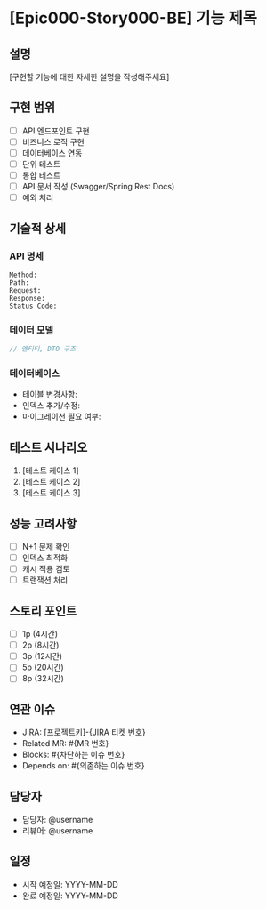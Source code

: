 # [Epic000-Story000-BE] 기능 제목

## 설명
[구현할 기능에 대한 자세한 설명을 작성해주세요]

## 구현 범위
- [ ] API 엔드포인트 구현
- [ ] 비즈니스 로직 구현
- [ ] 데이터베이스 연동
- [ ] 단위 테스트
- [ ] 통합 테스트
- [ ] API 문서 작성 (Swagger/Spring Rest Docs)
- [ ] 예외 처리

## 기술적 상세
### API 명세
```
Method: 
Path: 
Request:
Response:
Status Code:
```

### 데이터 모델
```java
// 엔티티, DTO 구조
```

### 데이터베이스
- 테이블 변경사항:
- 인덱스 추가/수정:
- 마이그레이션 필요 여부:

## 테스트 시나리오
1. [테스트 케이스 1]
2. [테스트 케이스 2]
3. [테스트 케이스 3]

## 성능 고려사항
- [ ] N+1 문제 확인
- [ ] 인덱스 최적화
- [ ] 캐시 적용 검토
- [ ] 트랜잭션 처리

## 스토리 포인트
- [ ] 1p (4시간)
- [ ] 2p (8시간)
- [ ] 3p (12시간)
- [ ] 5p (20시간)
- [ ] 8p (32시간)

## 연관 이슈
- JIRA: [프로젝트키]-{JIRA 티켓 번호}
- Related MR: #{MR 번호}
- Blocks: #{차단하는 이슈 번호}
- Depends on: #{의존하는 이슈 번호}

## 담당자
- 담당자: @username
- 리뷰어: @username

## 일정
- 시작 예정일: YYYY-MM-DD
- 완료 예정일: YYYY-MM-DD